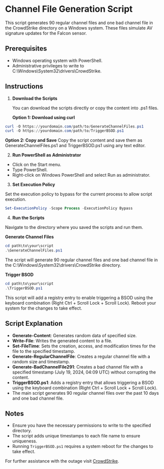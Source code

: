 # Channel File Generation Script

This script generates 90 regular channel files and one bad channel file in the CrowdStrike directory on a Windows system. These files simulate AV signature updates for the Falcon sensor.

## Prerequisites

- Windows operating system with PowerShell.
- Administrative privileges to write to C:\Windows\System32\drivers\CrowdStrike.

## Instructions

1. **Download the Scripts**

   You can download the scripts directly or copy the content into .ps1 files.

   **Option 1: Download using curl**
```Powershell
curl -O https://yourdomain.com/path/to/GenerateChannelFiles.ps1
curl -O https://yourdomain.com/path/to/TriggerBSOD.ps1
```

**Option 2: Copy and Save**
Copy the script content and save them as GenerateChannelFiles.ps1 and TriggerBSOD.ps1 using any text editor.

2. **Run PowerShell as Administrator**

- Click on the Start menu.
- Type PowerShell.
- Right-click on Windows PowerShell and select Run as administrator.

3. **Set Execution Policy**

Set the execution policy to bypass for the current process to allow script execution.

```Powershell
Set-ExecutionPolicy -Scope Process -ExecutionPolicy Bypass
```

4. **Run the Scripts**

Navigate to the directory where you saved the scripts and run them.

**Generate Channel Files**
```Powershell
cd path\to\your\script
.\GenerateChannelFiles.ps1
```

The script will generate 90 regular channel files and one bad channel file in the C:\Windows\System32\drivers\CrowdStrike directory.

**Trigger BSOD**

```Powershell
cd path\to\your\script
.\TriggerBSOD.ps1
```

This script will add a registry entry to enable triggering a BSOD using the keyboard combination (Right Ctrl + Scroll Lock + Scroll Lock). Reboot your system for the changes to take effect.

## Script Explanation

- **Generate-Content**: Generates random data of specified size.
- **Write-File**: Writes the generated content to a file.
- **Set-FileTime**: Sets the creation, access, and modification times for the file to the specified timestamp.
- **Generate-RegularChannelFile**: Creates a regular channel file with a random size and timestamp.
- **Generate-BadChannelFile291**: Creates a bad channel file with a specified timestamp (July 19, 2024, 04:09 UTC) without corrupting the content.
- **TriggerBSOD.ps1**: Adds a registry entry that allows triggering a BSOD using the keyboard combination (Right Ctrl + Scroll Lock + Scroll Lock).
- The main script generates 90 regular channel files over the past 10 days and one bad channel file.

## Notes

- Ensure you have the necessary permissions to write to the specified directory.
- The script adds unique timestamps to each file name to ensure uniqueness.
- Running `TriggerBSOD.ps1` requires a system reboot for the changes to take effect.

For further assistance with the outage visit [CrowdStrike](https://www.crowdstrike.com).
